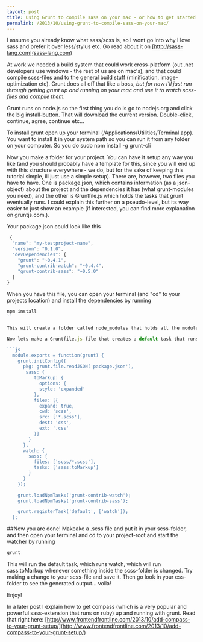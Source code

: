 ```yaml
---
layout: post
title: Using Grunt to compile sass on your mac - or how to get started with grunt and scss
permalink: /2013/10/using-grunt-to-compile-sass-on-your-mac/
---
```


I assume you already know what sass/scss is, so I wont go into why I love sass and prefer it over less/stylus etc. Go read about it on [http://sass-lang.com](sass-lang.com)

At work we needed a build system that could work cross-platform (out .net developers use windows - the rest of us are on mac's), and that could compile scss-files and to the general build stuff (minification, image-optimization etc). Grunt does all off that like a boss, *but for now I'll just run through getting grunt up and running on your mac and use it to watch scss-files and compile them.*

Grunt runs on node.js so the first thing you do is go to nodejs.org and click the big install-button. That will download the current version. Double-click, continue, agree, continue etc…

To install grunt open up your terminal (/Applications/Utilities/Terminal.app). You want to install it in your system path so you can run it from any folder on your computer. So you do
  sudo npm install -g grunt-cli

Now you make a folder for your project. You can have it setup any way you like (and you should probably have a template for this, since you will end up with this structure everywhere - we do, but for the sake of keeping this tutorial simple, ill just use a simple setup). There are, however, two files you have to have. One is package.json, which contains information (as a json-object) about the project and the dependencies it has (what grunt-modules you need), and the other is Gruntfile.js which holds the tasks that grunt eventually runs. I could explain this further on a pseudo-level, but its way easier to just show an example (if interested, you can find more explanation on gruntjs.com.).

Your package.json could look like this

```js
 {
  "name": "my-testproject-name",
  "version": "0.1.0",
  "devDependencies": {
    "grunt": "~0.4.1",
    "grunt-contrib-watch": "~0.4.4",
    "grunt-contrib-sass": "~0.5.0"
  }
}
```

When you have this file, you can open your terminal (and "cd" to your projects location) and install the dependencies by running

```js
npm install
``

This will create a folder called node_modules that holds all the modules you need for this project. You will eventually have lots of duplicates of this folder when you have many projects, but the power of this is that they have the correct versions (According to your package.json file) so nothing will break.

Now lets make a Gruntfile.js-file that creates a default task that runs watch on our scss-folder and that will run sass:toMarkup (made-up name, but will compile your sass-files) on the files when changed.

```js
  module.exports = function(grunt) {
    grunt.initConfig({
      pkg: grunt.file.readJSON('package.json'),
       sass: {
          toMarkup: {
            options: {
            style: 'expanded'
          },
          files: [{
            expand: true,
            cwd: 'scss',
            src: ['*.scss'],
            dest: 'css',
            ext: '.css'
          }]
        }
      },
      watch: {
        sass: {
          files: ['scss/*.scss'],
          tasks: ['sass:toMarkup']
        }
      }
    });

    grunt.loadNpmTasks('grunt-contrib-watch');
    grunt.loadNpmTasks('grunt-contrib-sass');

    grunt.registerTask('default', ['watch']);
  };
```

##Now you are done!
Makeake a .scss file and put it in your scss-folder, and then open your terminal and cd to your project-root and start the watcher by running

```js
grunt
```

This will run the default task, which runs watch, which will run sass:toMarkup whenever something inside the scss-folder is changed. Try making a change to your scss-file and save it. Then go look in your css-folder to see the generated output… voila!

Enjoy!

In a later post I explain how to get compass (which is a very popular and powerful sass-extension that runs on ruby) up and running with grunt. Read that right here: [http://www.frontendfrontline.com/2013/10/add-compass-to-your-grunt-setup/](http://www.frontendfrontline.com/2013/10/add-compass-to-your-grunt-setup/)
